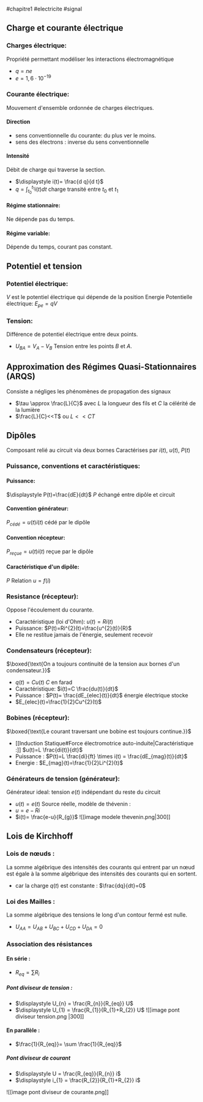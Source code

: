 #chapitre1 #electricite #signal
## Charge et courante électrique
### Charges électrique:
Propriété permettant modéliser les interactions électromagnétique 
- $q=ne$
- $e=1,6 \cdot 10^{-19}$ 
### Courante électrique: 
Mouvement d'ensemble ordonnée de charges électriques.
#### Direction
- sens conventionnelle du courante: du plus ver le moins.
- sens des électrons : inverse du sens conventionnelle
#### Intensité
Débit de charge qui traverse la section. 
- $\displaystyle i(t)= \frac{d q}{d t}$ 
- $q= \int_{t_{0}}^{t_{1}}i(t)dt$ charge transité entre $t_{0}$ et $t_{1}$ 
#### Régime stationnaire: 
Ne dépende pas du temps. 
#### Régime variable:
Dépende du temps, courant pas constant. 


## Potentiel et tension
### Potentiel électrique:
$V$ est le potentiel électrique qui dépende de la position 
Energie Potentielle électrique: $E_{pe}=qV$

### Tension:
Différence de potentiel électrique entre deux points.
- $U_{BA}=V_{A}-V_{B}$ Tension entre les points $B$ et $A$.

## Approximation des Régimes Quasi-Stationnaires (ARQS)
Consiste a négliges les phénomènes de propagation des signaux 
- $\tau \approx \frac{L}{C}$ avec $L$ la longueur des fils et $C$ la célérité de la lumière
- $\frac{L}{C}<<T$ ou $L << CT$ 

## Dipôles 
Composant relié au circuit via deux bornes 
Caractérises par $i(t)$, $u(t)$, $P(t)$
### Puissance, conventions et caractéristiques:
#### Puissance:
$\displaystyle P(t)=\frac{dE}{dt}$    $P$ échangé entre dipôle et circuit
#### Convention générateur:
$P_{cédé}=u(t)i(t)$ cédé par le dipôle
#### Convention récepteur:
$P_{reçue}=u(t)i(t)$ reçue par le dipôle
#### Caractéristique d'un dipôle:
$P$ Relation $u=f(i)$

### Resistance (récepteur): 
Oppose l'écoulement du courante.
- Caractéristique (loi d'Ohm): $u(t)=Ri(t)$
- Puissance: $P(t)=Ri^{2}(t)=\frac{u^{2}(t)}{R}$
- Elle ne restitue jamais de l'énergie, seulement recevoir 

### Condensateurs (récepteur):
 $\boxed{\text{On a toujours continuité de la tension aux bornes d'un condensateur.}}$
- $q(t)=C  u(t)$   $C$ en farad
- Caractéristique: $i(t)=C \frac{du(t)}{dt}$ 
- Puissance : $P(t)= \frac{dE_{elec}(t)}{dt}$     énergie électrique stocke
- $E_{elec}(t)=\frac{1}{2}Cu^{2}(t)$ 

### Bobines (récepteur):
$\boxed{\text{Le courant traversant une bobine est toujours continue.}}$
- [[Induction Statique#Force électromotrice auto-induite|Caractéristique :]] $u(t)=L \frac{di(t)}{dt}$
- Puissance : $P(t)=L \frac{di}{ft} \times i(t) = \frac{dE_{mag}(t)}{dt}$
- Energie : $E_{mag}(t)=\frac{1}{2}Li^{2}(t)$

### Générateurs de tension (générateur):
Générateur ideal: tension $e(t)$ indépendant du reste du circuit
- $u(t)=e(t)$ 
Source réelle, modèle de thévenin :
- $u=e-Ri$
- $i(t)= \frac{e-u}{R_{g}}$ 
![[image modele thevenin.png|300]]

## Lois de Kirchhoff
### Lois de nœuds : 
La somme algébrique des intensités des courants qui entrent par un nœud est égale à la somme algébrique des intensités des courants qui en sortent.
- car la charge $q(t)$ est constante : $\frac{dq}{dt}=0$
### Loi des Mailles :
La somme algébrique des tensions le long d'un contour fermé est nulle.
- $U_{AA}=U_{AB}+U_{BC}+U_{CD}+U_{DA}=0$
### Association des résistances 
#### En série :
- $R_{eq}=\sum R_{i}$ 
##### Pont diviseur de tension :
- $\displaystyle U_{n} = \frac{R_{n}}{R_{eq}} U$ 
- $\displaystyle U_{1} = \frac{R_{1}}{R_{1}+R_{2}} U$
![[image pont diviseur tension.png |300]]
#### En parallèle :
- $\frac{1}{R_{eq}}= \sum \frac{1}{R_{eq}}$
##### Pont diviseur de courant
- $\displaystyle U = \frac{R_{eq}}{R_{n}} i$
- $\displaystyle i_{1} = \frac{R_{2}}{R_{1}+R_{2}} i$ 

![[image pont diviseur de courante.png]]